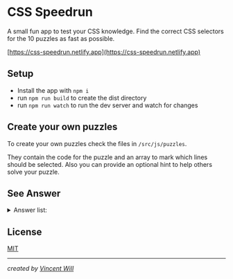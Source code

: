 # CSS Speedrun

A small fun app to test your CSS knowledge. Find the correct CSS selectors for the 10 puzzles as fast as possible.

[https://css-speedrun.netlify.app](https://css-speedrun.netlify.app)

## Setup

- Install the app with `npm i`
- run `npm run build` to create the dist directory
- run `npm run watch` to run the dev server and watch for changes


## Create your own puzzles

To create your own puzzles check the files in `/src/js/puzzles`.

They contain the code for the puzzle and an array to mark which lines should be selected.
Also you can provide an optional hint to help others solve your puzzle.

## See Answer

<details>
	<summary>Answer list: </summary>
		Intro: <code>ul :first-child</code>
	<ul>
		<li>Level 1: <code>div :not(.foo)</code></li>
		<li>Level 2: <code>ul :nth-child(2n+3)</code></li>
		<li>Level 3: <code>div > *</code></li>
		<li>Level 4: <code>div span[data-item]</code></li>
		<li>Level 5: <code>p ~ span</code></li>
		<li>Level 6: <code>form :enabled</code></li>
		<li>Level 7: <code>#one,#two,#five,#six,#nine</code></li>
		<li>Level 8: <code>a + span</code></li>
		<li>Level 9: <code>#foo > .foo</code></li>
		<li>Level 10: <code>div div span ~ code:not(.foo)</code></li>
	</ul>
</details>

## License

[MIT](https://choosealicense.com/licenses/mit/)

---

*created by [Vincent Will](https://wweb.dev/)*
